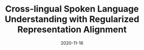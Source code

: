 ---
title: "Cross-lingual Spoken Language Understanding with Regularized Representation Alignment"
collection: publications
status: published
permalink: /publication/2020-11-16-paper-cross-lingual
excerpt: ''
date: 2020-11-16
venue: 'EMNLP'
paperurl: 'https://arxiv.org/pdf/2009.14510.pdf'
authors: 'Zihan Liu, Genta Indra Winata, Peng Xu, Zhaojiang Lin, Pascale Fung'
citation: ''
code: 'https://github.com/zliucr/crosslingual-slu'
paper: 'https://arxiv.org/pdf/2009.14510.pdf'
---